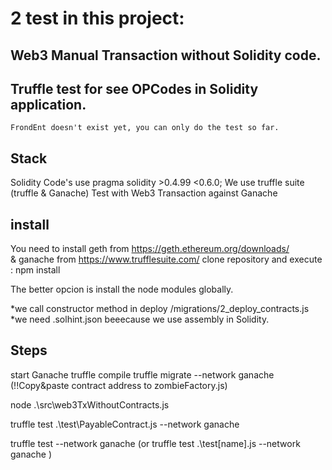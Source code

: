 # 2 test in this project: 
## Web3 Manual Transaction without Solidity code. 
## Truffle test for see OPCodes in Solidity application.  
    FrondEnt doesn't exist yet, you can only do the test so far.

## Stack
Solidity Code's use pragma solidity >0.4.99 <0.6.0;
We use truffle suite (truffle & Ganache)
Test with Web3 Transaction against Ganache

## install
You need to install geth from https://geth.ethereum.org/downloads/  
    & ganache from https://www.trufflesuite.com/
clone repository and execute : npm install

The better opcion is install the node modules globally. 

*we call constructor method in deploy /migrations/2_deploy_contracts.js
*we need .solhint.json beeecause we use assembly in Solidity. 

## Steps
start Ganache
truffle compile
truffle migrate --network ganache  (!!Copy&paste contract address to zombieFactory.js)

node .\src\web3TxWithoutContracts.js 

truffle test .\test\PayableContract.js --network ganache

truffle test --network ganache  (or truffle test .\test\[name].js --network ganache  )


